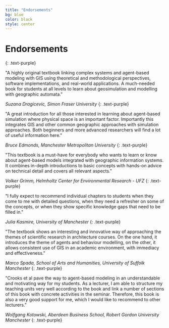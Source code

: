 ```yaml
---
title: "Endorsements"
bg: blue
color: black
style: center
---
```



# Endorsements
{: .text-purple}

 
"A highly original textbook linking complex systems and agent-based modeling with GIS using theoretical and methodological perspectives, software implementations, and real-world applications. A much-needed book for students at all levels to learn about geosimulation and modelling with geographic automata."

_Suzana Dragicevic, Simon Fraser University_
{: .text-purple}
 
"A great introduction for all those interested in learning about agent-based simulation where physical space is an important factor. Importantly this integrates GIS and other common geographic approaches with simulation approaches. Both beginners and more advanced researchers will find a lot of useful information here."
 
_Bruce Edmonds, Manchester Metropolitan University_
{: .text-purple}

"This textbook is a must-have for everybody who wants to learn or know about agent-based models integrated with geographic information systems. It combines in-depth introductions to basic concepts with hands-on advice on technical detail and covers all relevant aspects."

_Volker Grimm, Helmholtz Center for Environmental Research - UFZ_
{: .text-purple}

"I fully expect to recommend individual chapters to students when they come to me with detailed questions, when they need a refresher on some of the concepts, or when they show specific knowledge gaps that need to be filled in."

_Julia Kasmire, University of Manchester_
{: .text-purple}

"The textbook shows an interesting and innovative way of approaching the themes of scientific research in architecture courses. On the one hand, it introduces the theme of agents and behaviour modelling, on the other, it allows consistent use of GIS in an academic environment, with immediacy and effectiveness."

_Marco Spada, School of Arts and Humanities, University of Suffolk Manchester_
{: .text-purple}

"Crooks et al pave the way to agent-based modeling in an understandable and motivating way for my students. As a lecturer, I am able to structure my teaching units very well according to the book and link a number of sections of this book with concrete activities in the seminar. Therefore, this book is also a very good support for me, which I would like to recommend to other lecturers."

_Wolfgang Kotowski, Aberdeen Business School, Robert Gordon University Manchester_
{: .text-purple}

